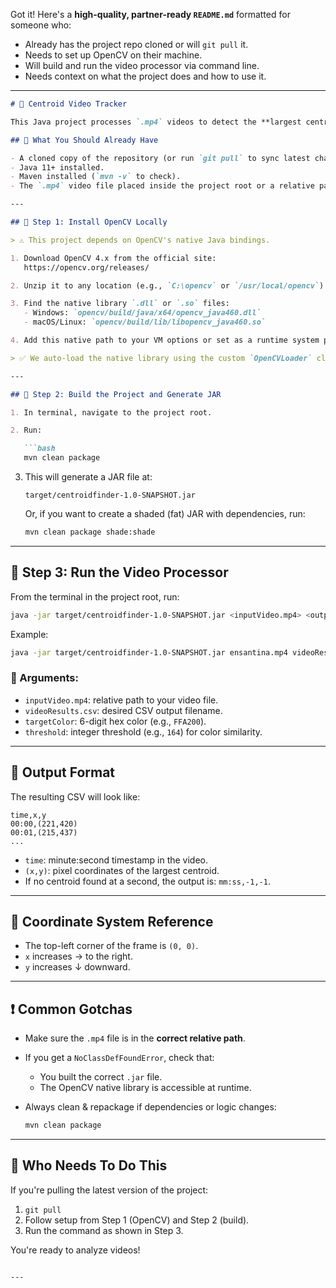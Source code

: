 Got it! Here's a **high-quality, partner-ready `README.md`** formatted for someone who:

* Already has the project repo cloned or will `git pull` it.
* Needs to set up OpenCV on their machine.
* Will build and run the video processor via command line.
* Needs context on what the project does and how to use it.

---

````markdown
# 🎯 Centroid Video Tracker

This Java project processes `.mp4` videos to detect the **largest centroid** per second and records the results into a CSV file. The output contains timestamps (`mm:ss`) and centroid `(x,y)` coordinates. This feature is useful for object tracking and motion analysis in video footage.

## 📁 What You Should Already Have

- A cloned copy of the repository (or run `git pull` to sync latest changes).
- Java 11+ installed.
- Maven installed (`mvn -v` to check).
- The `.mp4` video file placed inside the project root or a relative path (e.g., `ensantina.mp4`).

---

## 🧱 Step 1: Install OpenCV Locally

> ⚠️ This project depends on OpenCV's native Java bindings.

1. Download OpenCV 4.x from the official site:
   https://opencv.org/releases/

2. Unzip it to any location (e.g., `C:\opencv` or `/usr/local/opencv`).

3. Find the native library `.dll` or `.so` files:
   - Windows: `opencv/build/java/x64/opencv_java460.dll`
   - macOS/Linux: `opencv/build/lib/libopencv_java460.so`

4. Add this native path to your VM options or set as a runtime system property.

> ✅ We auto-load the native library using the custom `OpenCVLoader` class (already in the project).

---

## 🧱 Step 2: Build the Project and Generate JAR

1. In terminal, navigate to the project root.

2. Run:

   ```bash
   mvn clean package
````

3. This will generate a JAR file at:

   ```
   target/centroidfinder-1.0-SNAPSHOT.jar
   ```

   Or, if you want to create a shaded (fat) JAR with dependencies, run:

   ```bash
   mvn clean package shade:shade
   ```

---

## 🚀 Step 3: Run the Video Processor

From the terminal in the project root, run:

```bash
java -jar target/centroidfinder-1.0-SNAPSHOT.jar <inputVideo.mp4> <output.csv> <targetColor> <threshold>
```

Example:

```bash
java -jar target/centroidfinder-1.0-SNAPSHOT.jar ensantina.mp4 videoResults.csv 5d0213 60
```

### 🔹 Arguments:

* `inputVideo.mp4`: relative path to your video file.
* `videoResults.csv`: desired CSV output filename.
* `targetColor`: 6-digit hex color (e.g., `FFA200`).
* `threshold`: integer threshold (e.g., `164`) for color similarity.

---

## 🧪 Output Format

The resulting CSV will look like:

```
time,x,y
00:00,(221,420)
00:01,(215,437)
...
```

* `time`: minute\:second timestamp in the video.
* `(x,y)`: pixel coordinates of the largest centroid.
* If no centroid found at a second, the output is: `mm:ss,-1,-1`.

---

## 🧭 Coordinate System Reference

* The top-left corner of the frame is `(0, 0)`.
* `x` increases → to the right.
* `y` increases ↓ downward.

---

## ❗ Common Gotchas

* Make sure the `.mp4` file is in the **correct relative path**.
* If you get a `NoClassDefFoundError`, check that:

  * You built the correct `.jar` file.
  * The OpenCV native library is accessible at runtime.
* Always clean & repackage if dependencies or logic changes:

  ```bash
  mvn clean package
  ```

---

## 👥 Who Needs To Do This

If you're pulling the latest version of the project:

1. `git pull`
2. Follow setup from Step 1 (OpenCV) and Step 2 (build).
3. Run the command as shown in Step 3.

You're ready to analyze videos!

```

---


